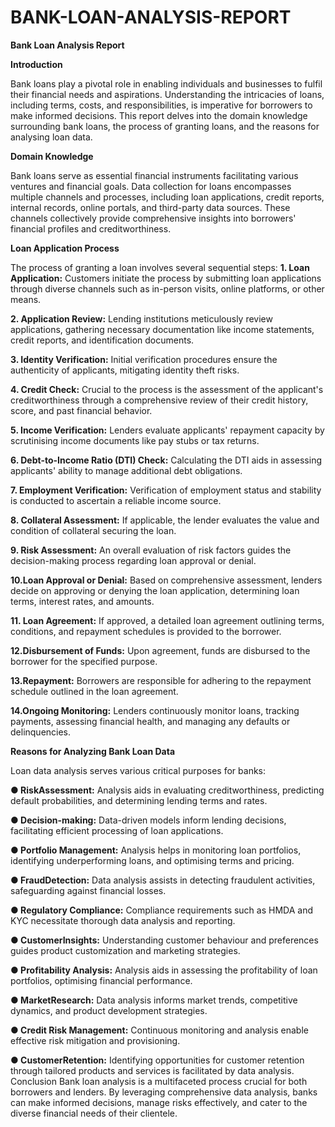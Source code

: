 # BANK-LOAN-ANALYSIS-REPORT
**Bank Loan Analysis Report**

 **Introduction**
 
 Bank loans play a pivotal role in enabling individuals and businesses to fulfil their financial
 needs and aspirations. Understanding the intricacies of loans, including terms, costs, and
 responsibilities, is imperative for borrowers to make informed decisions. This report delves
 into the domain knowledge surrounding bank loans, the process of granting loans, and the
 reasons for analysing loan data.
 
 **Domain Knowledge**
 
 Bank loans serve as essential financial instruments facilitating various ventures and financial
 goals. Data collection for loans encompasses multiple channels and processes, including loan
 applications, credit reports, internal records, online portals, and third-party data sources.
 These channels collectively provide comprehensive insights into borrowers' financial profiles
 and creditworthiness.
 
 **Loan Application Process**
 
 The process of granting a loan involves several sequential steps:
 **1. Loan Application:** Customers initiate the process by submitting loan applications
 through diverse channels such as in-person visits, online platforms, or other means.
 
 **2. Application Review:** Lending institutions meticulously review applications,
 gathering necessary documentation like income statements, credit reports, and
 identification documents.
 
 **3. Identity Verification:** Initial verification procedures ensure the authenticity of
 applicants, mitigating identity theft risks.
 
 **4. Credit Check:** Crucial to the process is the assessment of the applicant's
 creditworthiness through a comprehensive review of their credit history, score, and
 past financial behavior.
 
 **5. Income Verification:** Lenders evaluate applicants' repayment capacity by scrutinising
 income documents like pay stubs or tax returns.
 
 **6. Debt-to-Income Ratio (DTI) Check:** Calculating the DTI aids in assessing
 applicants' ability to manage additional debt obligations.
 
 **7. Employment Verification:** Verification of employment status and stability is
 conducted to ascertain a reliable income source.
 
**8. Collateral Assessment:** If applicable, the lender evaluates the value and condition of
 collateral securing the loan.
 
 **9. Risk Assessment:** An overall evaluation of risk factors guides the decision-making
 process regarding loan approval or denial.
 
 **10.Loan Approval or Denial:** Based on comprehensive assessment, lenders decide on
 approving or denying the loan application, determining loan terms, interest rates, and
 amounts.
 
 **11. Loan Agreement:** If approved, a detailed loan agreement outlining terms, conditions,
 and repayment schedules is provided to the borrower.
 
 **12.Disbursement of Funds:** Upon agreement, funds are disbursed to the borrower for
 the specified purpose.
 
 **13.Repayment:** Borrowers are responsible for adhering to the repayment schedule
 outlined in the loan agreement.
 
 **14.Ongoing Monitoring:** Lenders continuously monitor loans, tracking payments,
 assessing financial health, and managing any defaults or delinquencies.
 
 **Reasons for Analyzing Bank Loan Data**
 
 Loan data analysis serves various critical purposes for banks:
 
 **● RiskAssessment:** Analysis aids in evaluating creditworthiness, predicting default
 probabilities, and determining lending terms and rates.
 
 **● Decision-making:** Data-driven models inform lending decisions, facilitating efficient
 processing of loan applications.
 
 **● Portfolio Management:** Analysis helps in monitoring loan portfolios, identifying
 underperforming loans, and optimising terms and pricing.
 
 **● FraudDetection:** Data analysis assists in detecting fraudulent activities, safeguarding
 against financial losses.
 
 **● Regulatory Compliance:** Compliance requirements such as HMDA and KYC
 necessitate thorough data analysis and reporting.
 
**● CustomerInsights:** Understanding customer behaviour and preferences guides
 product customization and marketing strategies.
 
 **● Profitability Analysis:** Analysis aids in assessing the profitability of loan portfolios,
 optimising financial performance.
 
 **● MarketResearch:** Data analysis informs market trends, competitive dynamics, and
 product development strategies.
 
 **● Credit Risk Management:** Continuous monitoring and analysis enable effective risk
 mitigation and provisioning.
 
 **● CustomerRetention:** Identifying opportunities for customer retention through
 tailored products and services is facilitated by data analysis.
 Conclusion
 Bank loan analysis is a multifaceted process crucial for both borrowers and lenders. By
 leveraging comprehensive data analysis, banks can make informed decisions, manage risks
 effectively, and cater to the diverse financial needs of their clientele.
